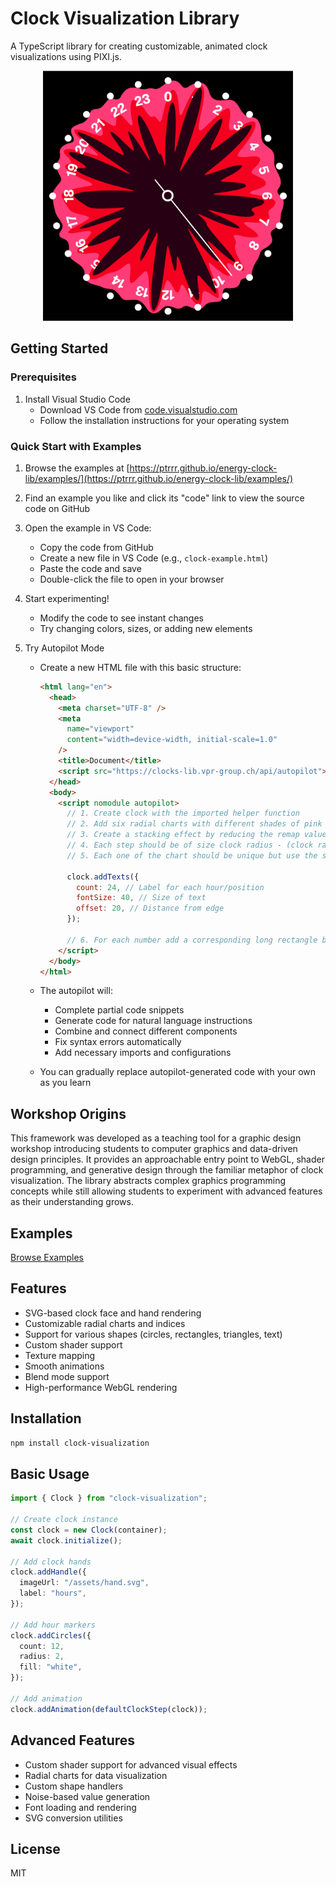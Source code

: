 # Clock Visualization Library

A TypeScript library for creating customizable, animated clock visualizations using PIXI.js.

<div align="center">
  <img src="example.png" width="400" alt="Example Clock Visualization">
</div>

## Getting Started

### Prerequisites

1. Install Visual Studio Code
   - Download VS Code from [code.visualstudio.com](https://code.visualstudio.com)
   - Follow the installation instructions for your operating system

### Quick Start with Examples

1. Browse the examples at [https://ptrrr.github.io/energy-clock-lib/examples/](https://ptrrr.github.io/energy-clock-lib/examples/)
2. Find an example you like and click its "code" link to view the source code on GitHub
3. Open the example in VS Code:

   - Copy the code from GitHub
   - Create a new file in VS Code (e.g., `clock-example.html`)
   - Paste the code and save
   - Double-click the file to open in your browser

4. Start experimenting!

   - Modify the code to see instant changes
   - Try changing colors, sizes, or adding new elements

5. Try Autopilot Mode

   - Create a new HTML file with this basic structure:

     ```html
     <html lang="en">
       <head>
         <meta charset="UTF-8" />
         <meta
           name="viewport"
           content="width=device-width, initial-scale=1.0"
         />
         <title>Document</title>
         <script src="https://clocks-lib.vpr-group.ch/api/autopilot"></script>
       </head>
       <body>
         <script nomodule autopilot>
           // 1. Create clock with the imported helper function
           // 2. Add six radial charts with different shades of pink and with noise value remapped from half of the clock radius and to the clock radius - 40.
           // 3. Create a stacking effect by reducing the remap values for each chart in order for them to become smaller and smaller
           // 4. Each step should be of size clock radius - (clock radius / six * step index)
           // 5. Each one of the chart should be unique but use the same noise values (but remapped as explained in step 3 to create a stacking effect)

           clock.addTexts({
             count: 24, // Label for each hour/position
             fontSize: 40, // Size of text
             offset: 20, // Distance from edge
           });

           // 6. For each number add a corresponding long rectangle beneath it. the rectangles and the numbers should not overlapp
         </script>
       </body>
     </html>
     ```

   - The autopilot will:
     - Complete partial code snippets
     - Generate code for natural language instructions
     - Combine and connect different components
     - Fix syntax errors automatically
     - Add necessary imports and configurations
   - You can gradually replace autopilot-generated code with your own as you learn

## Workshop Origins

This framework was developed as a teaching tool for a graphic design workshop introducing students to computer graphics and data-driven design principles. It provides an approachable entry point to WebGL, shader programming, and generative design through the familiar metaphor of clock visualization. The library abstracts complex graphics programming concepts while still allowing students to experiment with advanced features as their understanding grows.

## Examples

[Browse Examples](https://ptrrr.github.io/energy-clock-lib/examples/)

## Features

- SVG-based clock face and hand rendering
- Customizable radial charts and indices
- Support for various shapes (circles, rectangles, triangles, text)
- Custom shader support
- Texture mapping
- Smooth animations
- Blend mode support
- High-performance WebGL rendering

## Installation

```bash
npm install clock-visualization
```

## Basic Usage

```typescript
import { Clock } from "clock-visualization";

// Create clock instance
const clock = new Clock(container);
await clock.initialize();

// Add clock hands
clock.addHandle({
  imageUrl: "/assets/hand.svg",
  label: "hours",
});

// Add hour markers
clock.addCircles({
  count: 12,
  radius: 2,
  fill: "white",
});

// Add animation
clock.addAnimation(defaultClockStep(clock));
```

## Advanced Features

- Custom shader support for advanced visual effects
- Radial charts for data visualization
- Custom shape handlers
- Noise-based value generation
- Font loading and rendering
- SVG conversion utilities

## License

MIT

